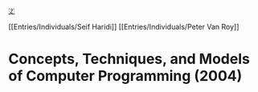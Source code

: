 [🇿](zotero://select/library/items/ANDL3U9N)

[[Entries/Individuals/Seif Haridi]] [[Entries/Individuals/Peter Van Roy]] 
# Concepts, Techniques, and Models of Computer Programming (2004)

